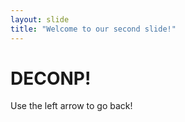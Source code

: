 ```yaml
---
layout: slide
title: "Welcome to our second slide!"
---
```

# DECONP!
Use the left arrow to go back!